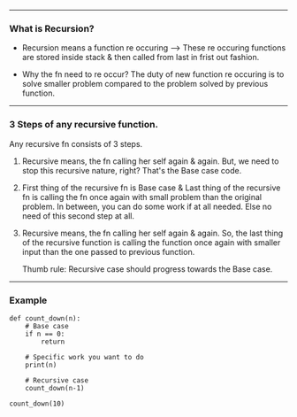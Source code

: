 -------------------------------------------------------------------------------------------------------------
### What is Recursion?
- Recursion means a function re occuring --> These re occuring functions are stored inside stack & 
  then called from last in frist out fashion.

- Why the fn need to re occur?
  The duty of new function re occuring is to solve smaller problem compared to the problem solved by
  previous function.
-------------------------------------------------------------------------------------------------------------
### 3 Steps of any recursive function.
Any recursive fn consists of 3 steps.
1. Recursive means, the fn calling her self again & again. But, we need to stop this recursive nature, right?
   That's the Base case code.

2. First thing of the recursive fn is Base case & Last thing of the recursive fn is calling the fn once again 
   with small problem than the original problem. 
   In between, you can do some work if at all needed. Else no need of this second step at all.

3. Recursive means, the fn calling her self again & again. So, the last thing of the recursive function is 
   calling the function once again with smaller input than the one passed to previous function.

   Thumb rule: Recursive case should progress towards the Base case.
-------------------------------------------------------------------------------------------------------------
### Example

```
def count_down(n):
    # Base case
    if n == 0:
        return

    # Specific work you want to do
    print(n)

    # Recursive case
    count_down(n-1)

count_down(10)
```
